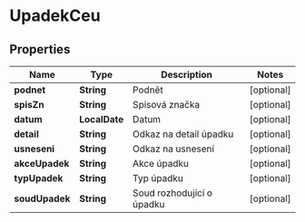 

# UpadekCeu


## Properties

| Name | Type | Description | Notes |
|------------ | ------------- | ------------- | -------------|
|**podnet** | **String** | Podnět  |  [optional] |
|**spisZn** | **String** | Spisová značka |  [optional] |
|**datum** | **LocalDate** | Datum |  [optional] |
|**detail** | **String** | Odkaz na detail úpadku  |  [optional] |
|**usneseni** | **String** | Odkaz na usnesení |  [optional] |
|**akceUpadek** | **String** | Akce úpadku |  [optional] |
|**typUpadek** | **String** | Typ úpadku |  [optional] |
|**soudUpadek** | **String** | Soud rozhodující o úpadku |  [optional] |



